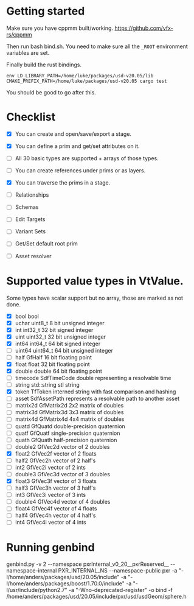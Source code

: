 # Getting started

Make sure you have cppmm built/working.
https://github.com/vfx-rs/cppmm

Then run bash bind.sh. You need to make sure all the ```_ROOT``` environment variables are set.

Finally build the rust bindings.

```
env LD_LIBRARY_PATH=/home/luke/packages/usd-v20.05/lib CMAKE_PREFIX_PATH=/home/luke/packages/usd-v20.05 cargo test
```

You should be good to go after this.

# Checklist
- [x] You can create and open/save/export a stage.
- [x] You can define a prim and get/set attributes on it.
- [ ] All 30 basic types are supported + arrays of those types.
- [ ] You can create references under prims or as layers.
- [x] You can traverse the prims in a stage.

- [ ] Relationships
- [ ] Schemas
- [ ] Edit Targets
- [ ] Variant Sets
- [ ] Get/Set default root prim
- [ ] Asset resolver

# Supported value types in VtValue.
Some types have scalar support but no array, those are marked
as not done.
- [x] bool        bool
- [x] uchar       uint8_t    8 bit unsigned integer
- [x] int        int32_t    32 bit signed integer
- [x] uint        uint32_t    32 bit unsigned integer
- [x] int64       int64_t    64 bit signed integer
- [ ] uint64      uint64_t    64 bit unsigned integer
- [ ] half        GfHalf    16 bit floating point
- [x] float      float    32 bit floating point
- [x] double      double    64 bit floating point
- [ ] timecode    SdfTimeCode    double representing a resolvable time
- [ ] string      std::string    stl string
- [x] token      TfToken    interned string with fast comparison and hashing
- [ ] asset       SdfAssetPath    represents a resolvable path to another asset
- [ ] matrix2d    GfMatrix2d    2x2 matrix of doubles
- [ ] matrix3d    GfMatrix3d    3x3 matrix of doubles
- [ ] matrix4d    GfMatrix4d    4x4 matrix of doubles
- [ ] quatd       GfQuatd    double-precision quaternion
- [ ] quatf       GfQuatf    single-precision quaternion
- [ ] quath       GfQuath    half-precision quaternion
- [ ] double2     GfVec2d    vector of 2 doubles
- [x] float2     GfVec2f    vector of 2 floats
- [ ] half2       GfVec2h    vector of 2 half's
- [ ] int2        GfVec2i    vector of 2 ints
- [ ] double3     GfVec3d    vector of 3 doubles
- [x] float3     GfVec3f    vector of 3 floats
- [ ] half3       GfVec3h    vector of 3 half's
- [ ] int3        GfVec3i    vector of 3 ints
- [ ] double4     GfVec4d    vector of 4 doubles
- [ ] float4      GfVec4f    vector of 4 floats
- [ ] half4       GfVec4h    vector of 4 half's
- [ ] int4        GfVec4i    vector of 4 ints

# Running genbind
genbind.py  -v 2 --namespace pxrInternal_v0_20__pxrReserved__ --namespace-internal PXR_INTERNAL_NS --namespace-public pxr -a "-I/home/anders/packages/usd/20.05/include" -a "-I/home/anders/packages/boost/1.70.0/include" -a "-I/usr/include/python2.7" -a "-Wno-deprecated-register" -o bind -f /home/anders/packages/usd/20.05/include/pxr/usd/usdGeom/sphere.h

